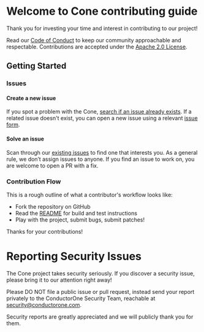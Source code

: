 # Welcome to Cone contributing guide 

Thank you for investing your time and interest in contributing to our project!

Read our [Code of Conduct](./CODE_OF_CONDUCT.md) to keep our community approachable and respectable.  Contributions are accepted under the [Apache 2.0 License](./LICENSE).

## Getting Started

### Issues

#### Create a new issue

If you spot a problem with the Cone, [search if an issue already exists](https://github.com/ConductorOne/cone/issues). If a related issue doesn't exist, you can open a new issue using a relevant [issue form](https://github.com/ConductorOne/cone/issues/new). 

#### Solve an issue

Scan through our [existing issues](https://github.com/ConductorOne/cone/issues) to find one that interests you. As a general rule, we don’t assign issues to anyone. If you find an issue to work on, you are welcome to open a PR with a fix.

### Contribution Flow

This is a rough outline of what a contributor's workflow looks like:

- Fork the repository on GitHub
- Read the [README](./README.md) for build and test instructions
- Play with the project, submit bugs, submit patches!

Thanks for your contributions!

# Reporting Security Issues

The Cone project takes security seriously. If you discover a security issue, please bring it to our attention right away!

Please DO NOT file a public issue or pull request, instead send your report privately to the ConductorOne Security Team, reachable at [security@conductorone.com](mailto:security@conductorone.com).

Security reports are greatly appreciated and we will publicly thank you for them.